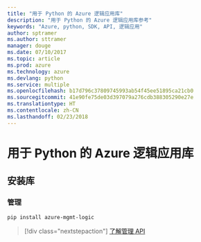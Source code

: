 ```yaml
---
title: "用于 Python 的 Azure 逻辑应用库"
description: "用于 Python 的 Azure 逻辑应用库参考"
keywords: "Azure, python, SDK, API, 逻辑应用"
author: sptramer
ms.author: sttramer
manager: douge
ms.date: 07/10/2017
ms.topic: article
ms.prod: azure
ms.technology: azure
ms.devlang: python
ms.service: multiple
ms.openlocfilehash: b17d796c37809745993ab54f45ee51895ca21cb0
ms.sourcegitcommit: 41e90fe75de03d397079a276cdb388305290e27e
ms.translationtype: HT
ms.contentlocale: zh-CN
ms.lasthandoff: 02/23/2018
---
```

# <a name="azure-logic-apps-libraries-for-python"></a>用于 Python 的 Azure 逻辑应用库

## <a name="install-the-libraries"></a>安装库


### <a name="management"></a>管理

```bash
pip install azure-mgmt-logic
```
> [!div class="nextstepaction"]
> [了解管理 API](/python/api/overview/azure/logicapps/management)